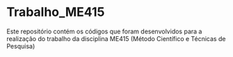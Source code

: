 # Trabalho_ME415

Este repositório contém os códigos que foram desenvolvidos para a realização do trabalho da disciplina ME415 (Método Científico e Técnicas de Pesquisa)
